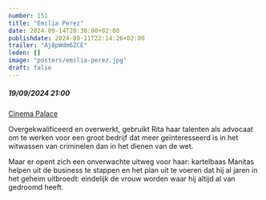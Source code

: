 ```yaml
---
number: 151
title: "Emilia Perez"
date: 2024-09-14T20:30:00+02:00
publishdate: 2024-09-11T22:14:26+02:00
trailer: "Aj8pWdm6ZCE"
leden: []
image: "posters/emilia-perez.jpg"
draft: false
---
```


##### 19/09/2024 21:00

[Cinema Palace](https://cinema-palace.be/nl/film/emilia-perez)

Overgekwalificeerd en overwerkt, gebruikt Rita haar talenten als advocaat om te werken
voor een groot bedrijf dat meer geïnteresseerd is in het witwassen van criminelen
dan in het dienen van de wet.
<!--more-->
Maar er opent zich een onverwachte uitweg voor haar: kartelbaas Manitas helpen uit
de business te stappen en het plan uit te voeren dat hij al jaren in het geheim
uitbroedt: eindelijk de vrouw worden waar hij altijd al van gedroomd heeft.
